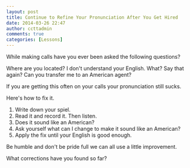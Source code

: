 ```yaml
---
layout: post
title: Continue to Refine Your Pronunciation After You Get Hired
date: 2014-03-26 22:47
author: ccttadmin
comments: true
categories: [Lessons]
---
```

While making calls have you ever been asked the following questions?

Where are you located?
I don't understand your English.
What? Say that again?
Can you transfer me to an American agent?

If you are getting this often on your calls your pronunciation still sucks.

Here's how to fix it.

<ol>
<li>Write down your spiel.</li>
<li>Read it and record it. Then listen.</li>
<li>Does it sound like an American?</li>
<li>Ask yourself what can I change to make it sound like an American?</li>
<li>Apply the fix until your English is good enough.</li>
</ol>

Be humble and don't be pride full we can all use a little improvement.

What corrections have you found so far?

